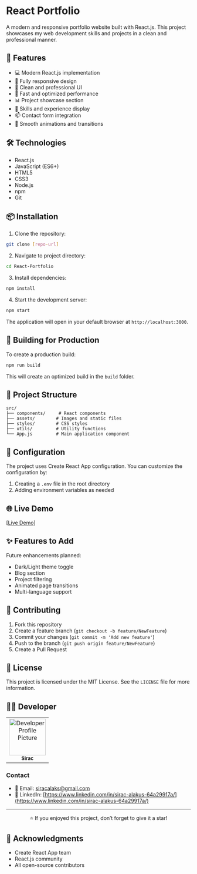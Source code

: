 # React Portfolio

A modern and responsive portfolio website built with React.js. This project showcases my web development skills and projects in a clean and professional manner.

## 🌟 Features

- 💻 Modern React.js implementation
- 📱 Fully responsive design
- 🎨 Clean and professional UI
- 🚀 Fast and optimized performance
- 📊 Project showcase section
- 📝 Skills and experience display
- 📫 Contact form integration
- 🌙 Smooth animations and transitions

## 🛠️ Technologies

- React.js
- JavaScript (ES6+)
- HTML5
- CSS3
- Node.js
- npm
- Git

## 📦 Installation

1. Clone the repository:
```bash
git clone [repo-url]
```

2. Navigate to project directory:
```bash
cd React-Portfolio
```

3. Install dependencies:
```bash
npm install
```

4. Start the development server:
```bash
npm start
```

The application will open in your default browser at `http://localhost:3000`.

## 🚀 Building for Production

To create a production build:

```bash
npm run build
```

This will create an optimized build in the `build` folder.

## 📂 Project Structure

```
src/
├── components/     # React components
├── assets/        # Images and static files
├── styles/        # CSS styles
├── utils/         # Utility functions
└── App.js         # Main application component
```

## 🔧 Configuration

The project uses Create React App configuration. You can customize the configuration by:

1. Creating a `.env` file in the root directory
2. Adding environment variables as needed

## 🌐 Live Demo

[[Live Demo](https://react-js-portfolio-project.netlify.app/)] 

## ✨ Features to Add

Future enhancements planned:
- Dark/Light theme toggle
- Blog section
- Project filtering
- Animated page transitions
- Multi-language support

## 🤝 Contributing

1. Fork this repository
2. Create a feature branch (`git checkout -b feature/NewFeature`)
3. Commit your changes (`git commit -m 'Add new feature'`)
4. Push to the branch (`git push origin feature/NewFeature`)
5. Create a Pull Request

## 📄 License

This project is licensed under the MIT License. See the `LICENSE` file for more information.

## 👨‍💻 Developer

<table>
  <tr>
    <td align="center">
      <a href="https://github.com/siracalaks">
        <img src="https://github.com/siracalaks.png" width="100px;" alt="Developer Profile Picture"/>
        <br />
        <sub><b>Sirac</b></sub>
      </a>
    </td>
  </tr>
</table>

### Contact
- 📧 Email: [siracalaks@gmail.com](mailto:email@example.com)
- 💼 LinkedIn: [https://www.linkedin.com/in/sirac-alakus-64a29917a/](https://www.linkedin.com/in/sirac-alakus-64a29917a/)

---

<div align="center">

⭐️ If you enjoyed this project, don’t forget to give it a star!

</div>


## 🙏 Acknowledgments

- Create React App team
- React.js community
- All open-source contributors
